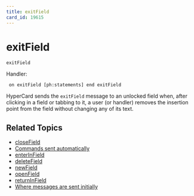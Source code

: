 ```yaml
---
title: exitField
card_id: 19615
---
```


# exitField

<code>exitField</code>

Handler:

<code><pre>
on exitField
  [ph:statements]
end exitField
</pre></code>

HyperCard sends the <code>exitField</code> message to an unlocked field when, after clicking in a field or tabbing to it, a user (or handler) removes the insertion point from the field without changing any of its text. 


## Related Topics

* [closeField](/HyperTalkReference/systemmessages/closeField)
* [Commands sent automatically](/HyperTalkReference/systemmessages/Commands-sent-automatically)
* [enterInField](/HyperTalkReference/commands/enterInField)
* [deleteField](/HyperTalkReference/systemmessages/deleteField)
* [newField](/HyperTalkReference/systemmessages/newField)
* [openField](/HyperTalkReference/systemmessages/openField)
* [returnInField](/HyperTalkReference/commands/returnInField)
* [Where messages are sent initially](/HyperTalkReference/systemmessages/Where-messages-are-sent-initially)
